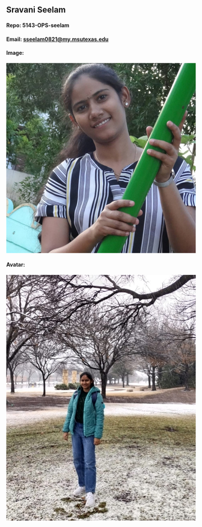 ## Sravani Seelam
#### Repo: 5143-OPS-seelam
#### Email: sseelam0821@my.msutexas.edu
#### Image: 
![Sravani Seelam](https://github.com/Sravani0821/5143-OPS-seelam/blob/main/sravani%20(1).jpg)
#### Avatar:
![Sravani Seelam](https://github.com/Sravani0821/5143-OPS-seelam/blob/main/sravaniavatar%20.jpg)
